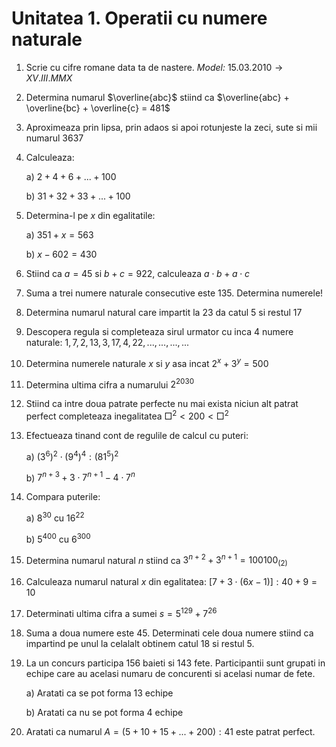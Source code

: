 # Unitatea 1. Operatii cu numere naturale

1. Scrie cu cifre romane data ta de nastere.
   _Model:_ $15.03.2010 \rightarrow XV.III.MMX$

2. Determina numarul $\overline{abc}$ stiind ca $\overline{abc} + \overline{bc} + \overline{c} = 481$
3. Aproximeaza prin lipsa, prin adaos si apoi rotunjeste la zeci, sute si mii numarul $3637$
4. Calculeaza:

   a) $2+4+6+...+100$
   
   b) $31+32+33+...+100$
   
5. Determina-l pe $x$ din egalitatile:

   a) $351+x=563$

   b) $x-602=430$

6. Stiind ca $a = 45$ si $b+c = 922$, calculeaza $a \cdot b + a \cdot c$
   
7. Suma a trei numere naturale consecutive este $135$. Determina numerele!
   
8. Determina numarul natural care impartit la $23$ da catul $5$ si restul $17$
   
9. Descopera regula si completeaza sirul urmator cu inca 4 numere naturale: $1, 7, 2, 13, 3, 17, 4, 22, ..., ..., ..., ...$
    
10. Determina numerele naturale $x$ si $y$ asa incat $2^x + 3^y = 500$
    
11. Determina ultima cifra a numarului $2^2030$
    
12. Stiind ca intre doua patrate perfecte nu mai exista niciun alt patrat perfect completeaza inegalitatea $\Box ^2 < 200 < \Box ^2$
    
13. Efectueaza tinand cont de regulile de calcul cu puteri:

    a) $(3^6)^2 \cdot (9^4)^4 : (81^5)^2$

    b) $7^{n+3} + 3 \cdot 7^{n+1} - 4 \cdot 7^n$

14. Compara puterile:

    a) $8^{30}$ cu $16^{22}$

    b) $5^{400}$ cu $6^{300}$

15. Determina numarul natural $n$ stiind ca $3^{n+2} + 3^{n+1} = 100100_{(2)}$

16. Calculeaza numarul natural $x$ din egalitatea: $[7 + 3 \cdot (6x - 1)]:40+9=10$

17. Determinati ultima cifra a sumei $s = 5^{129} + 7^{26}$

18. Suma a doua numere este $45$. Determinati cele doua numere stiind ca impartind pe unul la celalalt obtinem catul $18$ si restul $5$.

19. La un concurs participa $156$ baieti si $143$ fete. Participantii sunt grupati in echipe care au acelasi numaru de concurenti si acelasi numar de fete.

    a) Aratati ca se pot forma $13$ echipe

    b) Aratati ca nu se pot forma $4$ echipe

20. Aratati ca numarul $A = (5 + 10 + 15 + ... + 200) : 41$ este patrat perfect.
